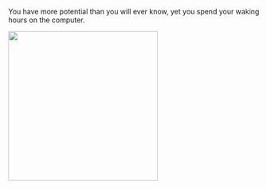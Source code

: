 You have more potential than you will ever know, yet you spend your waking hours on the computer.


<img src="https://i.ibb.co/HXP7cdt/he-made-hmself-nothing-he-humbled-himself-by-becoming-obedient-to-death-philippians-2-7-8.png" width="300" height="300"/></a>


